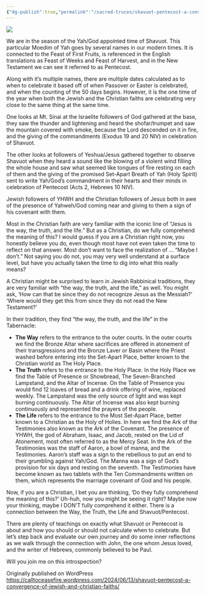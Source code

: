 ```yaml
---
{"dg-publish":true,"permalink":"/sacred-truces/shavuot-pentecost-a-convergence-of-jewish-and-christian-faiths/"}
---
```



![](https://calltoceasefire.wordpress.com/wp-content/uploads/2024/06/menorah.jpg)

We are in the season of the Yah/God appointed time of Shavuot. This particular Moedim of Yah goes by several names in our modern times. It is connected to the Feast of First Fruits, is referenced in the English translations as Feast of Weeks and Feast of Harvest, and in the New Testament we can see it referred to as Pentecost.

Along with it’s multiple names, there are multiple dates calculated as to when to celebrate it based off of when Passover or Easter is celebrated, and when the counting of the 50 days begins. However, it is the one time of the year when both the Jewish and the Christian faiths are celebrating very close to the same thing at the same time.

One looks at Mt. Sinai at the Israelite followers of God gathered at the base, they saw the thunder and lightening and heard the shofar/trumpet and saw the mountain covered with smoke, because the Lord descended on it in fire, and the giving of the commandments (Exodus 19 and 20 NIV) in celebration of Shavuot.

The other looks at followers of Yeshua/Jesus gathered together to observe Shavuot when they heard a sound like the blowing of a violent wind filling the whole house and saw what seemed like tongues of fire resting on each of them and the giving of the promised Set-Apart Breath of Yah (Holy Spirit) sent to write Yah/God’s commandment in their hearts and their minds in celebration of Pentecost (Acts 2, Hebrews 10 NIV).

Jewish followers of YHWH and the Christian followers of Jesus both in awe of the presence of Yahweh/God coming near and giving to them a sign of his covenant with them.

Most in the Christian faith are very familiar with the iconic line of “Jesus is the way, the truth, and the life.” But as a Christian, do we fully comprehend the meaning of this? I would guess if you are a Christian right now, you honestly believe you do, even though most have not even taken the time to reflect on that answer. Most don’t want to face the realization of … “Maybe I don’t.” Not saying you do not, you may very well understand at a surface level, but have you actually taken the time to dig into what this really means?

A Christian might be surprised to learn in Jewish Rabbinical traditions, they are very familiar with “the way, the truth, and the life,” as well. You might ask, ‘How can that be since they do not recognize Jesus as the Messiah?’ ‘Where would they get this from since they do not read the New Testament?’

In their tradition, they find “the way, the truth, and the life” in the Tabernacle:

- **The Way** refers to the entrance to the outer courts. In the outer courts we find the Bronze Altar where sacrifices are offered in atonement of their transgressions and the Bronze Laver or Basin where the Priest washed before entering into the Set-Apart Place, better known to the Christian world as The Holy Place.
- **The Truth** refers to the entrance to the Holy Place. In the Holy Place we find the Table of Presence or Showbread, The Seven-Branched Lampstand, and the Altar of Incense. On the Table of Presence you would find 12 loaves of bread and a drink offering of wine, replaced weekly. The Lampstand was the only source of light and was kept burning continuously. The Altar of Incense was also kept burning continuously and represented the prayers of the people.
- **The Life** refers to the entrance to the Most Set-Apart Place, better known to a Christian as the Holy of Holies. In here we find the Ark of the Testimonies also known as the Ark of the Covenant. The presence of YHWH, the god of Abraham, Isaac, and Jacob, rested on the Lid of Atonement, most often referred to as the Mercy Seat. In the Ark of the Testimonies was the staff of Aaron, a bowl of manna, and the Testimonies. Aaron’s staff was a sign to the rebellious to put an end to their grumbling against Yah/God. The Manna was a sign of God’s provision for six days and resting on the seventh. The Testimonies have become known as two tablets with the Ten Commandments written on them, which represents the marriage covenant of God and his people.

Now, if you are a Christian, I bet you are thinking, ‘Do they fully comprehend the meaning of this?’ Uh-huh, now you might be seeing it right? Maybe now your thinking, maybe I DON’T fully comprehend it either. There is a connection between the Way, the Truth, the Life and Shavuot/Pentecost.

There are plenty of teachings on exactly what Shavuot or Pentecost is about and how you should or should not calculate when to celebrate. But let’s step back and evaluate our own journey and do some inner reflections as we walk through the connection with John, the one whom Jesus loved, and the writer of Hebrews, commonly believed to be Paul.

Will you join me on this introspection?

Originally published on WordPress https://calltoceasefire.wordpress.com/2024/06/13/shavuot-pentecost-a-convergence-of-jewish-and-christian-faiths/
